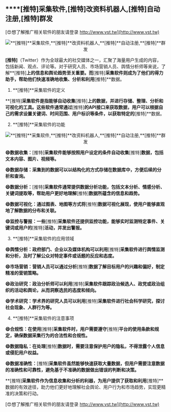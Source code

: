 ## ****[推特]**采集软件,**[推特]**改资料机器人,**[推特]**自动注册,**[推特]**群发**

[😍想了解推广相关软件的朋友请登录 http://www.vst.tw](http://www.vst.tw)

 <center><img src="https://vst.tw/MP4/tuiguang/png/2.png" alt="**[推特]**采集软件,**[推特]**改资料机器人,**[推特]**自动注册,**[推特]**群发"></center>

**[推特]**（Twitter）作为全球最大的社交媒体之一，汇聚了海量用户生成的内容，包括新闻、观点、评论等。对于研究人员、市场营销人员、舆情分析师等来说，了解**[推特]**上的信息和舆论趋势至关重要。而**[推特]**采集软件则成为了他们的得力助手，帮助他们快速准确地收集、分析和利用**[推特]**数据。

1. **[推特]**采集软件的定义

**[推特]**采集软件是指能够自动收集**[推特]**上的数据，并进行存储、整理、分析和可视化的工具。这些软件通常通过**[推特]**的API接口来获取数据，用户可以根据自己的需求设置关键词、时间范围、用户标识等条件，以获取特定的**[推特]**数据。

2. **[推特]**采集软件的功能

 <center><img src="https://vst.tw/MP4/tuiguang/png/0.png" alt="**[推特]**采集软件,**[推特]**改资料机器人,**[推特]**自动注册,**[推特]**群发"></center>

**😄数据收集：**[推特]**采集软件能够按照用户设定的条件自动收集**[推特]**数据，包括文本内容、图片、视频等。**

**😄数据存储：采集到的数据可以以结构化的方式存储在数据库中，方便后续的分析和查询。**

**😄数据分析：**[推特]**采集软件通常提供数据分析功能，包括文本分析、情感分析、关键词提取等，帮助用户更好地理解**[推特]**数据所蕴含的信息和趋势。**

**😄数据可视化：通过图表、地图等方式将**[推特]**数据可视化展现，使用户能够直观地了解数据的分布和关联。**

**😄监控与警报：一些**[推特]**采集软件还提供监控功能，能够实时监测特定事件、关键词或用户的**[推特]**活动，并发出警报。**

3. **[推特]**采集软件的应用领域

**😄舆情分析：政府部门、企业以及媒体机构可以利用**[推特]**采集软件进行舆情监测和分析，及时了解公众对特定事件或话题的反应和态度。**

**😄市场营销：营销人员可以通过分析**[推特]**数据了解目标用户的兴趣和偏好，制定精准的营销策略。**

**😄政治研究：政治分析师可以利用**[推特]**采集软件跟踪政治候选人、政党或政治组织的活动和舆论，从而洞察选民的态度和倾向。**

**😄学术研究：学术界的研究人员可以利用**[推特]**采集软件进行社会科学研究，探讨社会现象、人群行为等。**

4. **[推特]**采集软件的注意事项

**😄合规性：在使用**[推特]**采集软件时，用户需要遵守**[推特]**平台的使用条款和规定，确保数据采集行为的合法性和合规性。**

**😄数据隐私：在处理**[推特]**数据时，需要注意保护用户的隐私，不得泄露个人信息或侵犯用户权益。**

**😄数据准确性：**[推特]**采集软件虽然能够快速获取大量数据，但用户需要注意数据的准确性和可靠性，避免基于不准确的数据做出错误的判断和决策。**

**[推特]**采集软件作为信息收集和分析的利器，为用户提供了获取和利用**[推特]**数据的有效途径，助力他们更好地理解社会舆论、用户行为和市场趋势，实现更精准的决策和行动。

[😍想了解推广相关软件的朋友请登录 http://www.vst.tw](http://www.vst.tw)



